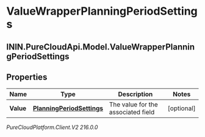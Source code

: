 # ValueWrapperPlanningPeriodSettings

## ININ.PureCloudApi.Model.ValueWrapperPlanningPeriodSettings

## Properties

|Name | Type | Description | Notes|
|------------ | ------------- | ------------- | -------------|
| **Value** | [**PlanningPeriodSettings**](PlanningPeriodSettings) | The value for the associated field | [optional] |



_PureCloudPlatform.Client.V2 216.0.0_
